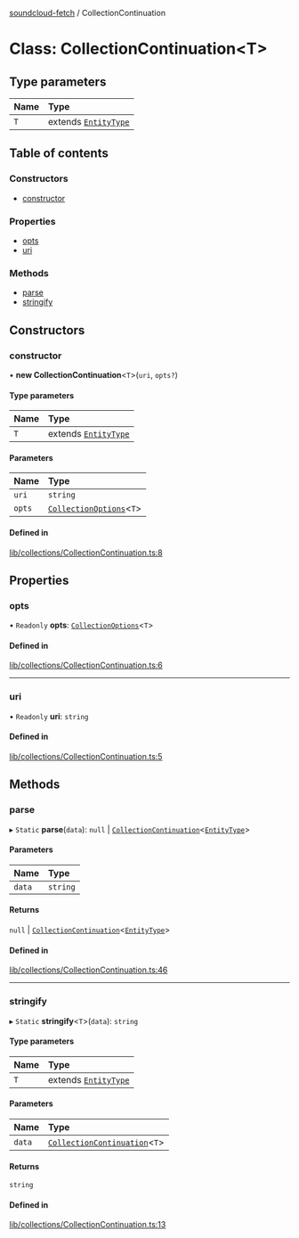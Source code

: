 [soundcloud-fetch](../README.md) / CollectionContinuation

# Class: CollectionContinuation<T\>

## Type parameters

| Name | Type |
| :------ | :------ |
| `T` | extends [`EntityType`](../README.md#entitytype) |

## Table of contents

### Constructors

- [constructor](CollectionContinuation.md#constructor)

### Properties

- [opts](CollectionContinuation.md#opts)
- [uri](CollectionContinuation.md#uri)

### Methods

- [parse](CollectionContinuation.md#parse)
- [stringify](CollectionContinuation.md#stringify)

## Constructors

### constructor

• **new CollectionContinuation**<`T`\>(`uri`, `opts?`)

#### Type parameters

| Name | Type |
| :------ | :------ |
| `T` | extends [`EntityType`](../README.md#entitytype) |

#### Parameters

| Name | Type |
| :------ | :------ |
| `uri` | `string` |
| `opts` | [`CollectionOptions`](../README.md#collectionoptions)<`T`\> |

#### Defined in

[lib/collections/CollectionContinuation.ts:8](https://github.com/patrickkfkan/soundcloud-fetch/blob/b88c7ef/src/lib/collections/CollectionContinuation.ts#L8)

## Properties

### opts

• `Readonly` **opts**: [`CollectionOptions`](../README.md#collectionoptions)<`T`\>

#### Defined in

[lib/collections/CollectionContinuation.ts:6](https://github.com/patrickkfkan/soundcloud-fetch/blob/b88c7ef/src/lib/collections/CollectionContinuation.ts#L6)

___

### uri

• `Readonly` **uri**: `string`

#### Defined in

[lib/collections/CollectionContinuation.ts:5](https://github.com/patrickkfkan/soundcloud-fetch/blob/b88c7ef/src/lib/collections/CollectionContinuation.ts#L5)

## Methods

### parse

▸ `Static` **parse**(`data`): ``null`` \| [`CollectionContinuation`](CollectionContinuation.md)<[`EntityType`](../README.md#entitytype)\>

#### Parameters

| Name | Type |
| :------ | :------ |
| `data` | `string` |

#### Returns

``null`` \| [`CollectionContinuation`](CollectionContinuation.md)<[`EntityType`](../README.md#entitytype)\>

#### Defined in

[lib/collections/CollectionContinuation.ts:46](https://github.com/patrickkfkan/soundcloud-fetch/blob/b88c7ef/src/lib/collections/CollectionContinuation.ts#L46)

___

### stringify

▸ `Static` **stringify**<`T`\>(`data`): `string`

#### Type parameters

| Name | Type |
| :------ | :------ |
| `T` | extends [`EntityType`](../README.md#entitytype) |

#### Parameters

| Name | Type |
| :------ | :------ |
| `data` | [`CollectionContinuation`](CollectionContinuation.md)<`T`\> |

#### Returns

`string`

#### Defined in

[lib/collections/CollectionContinuation.ts:13](https://github.com/patrickkfkan/soundcloud-fetch/blob/b88c7ef/src/lib/collections/CollectionContinuation.ts#L13)
